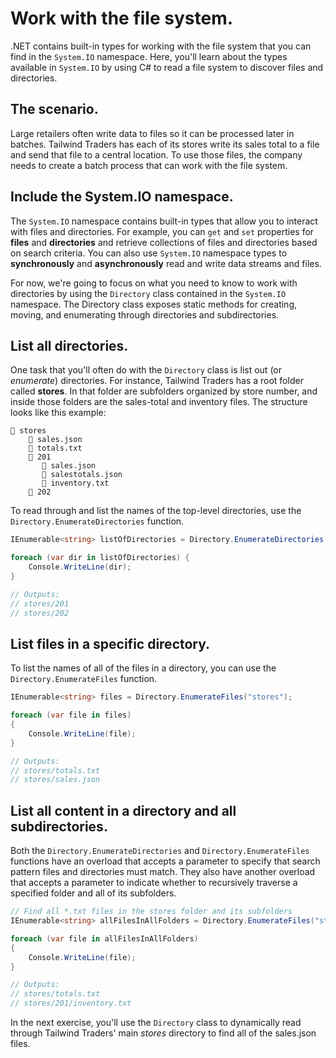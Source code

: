 # Work with the file system.
.NET contains built-in types for working with the file system that you can find in the `System.IO` namespace.
Here, you'll learn about the types available in `System.IO` by using C# to read a file system to discover files and directories.

## The scenario.
Large retailers often write data to files so it can be processed later in batches.
Tailwind Traders has each of its stores write its sales total to a file and send that file to a central location. To use those files, the company needs to create a batch process that can work with the file system.

## Include the System.IO namespace.
The `System.IO` namespace contains built-in types that allow you to interact with files and directories. For example, you can `get` and `set` properties for **files** and **directories** and retrieve collections of files and directories based on search criteria. You can also use `System.IO` namespace types to **synchronously** and **asynchronously** read and write data streams and files.

For now, we're going to focus on what you need to know to work with directories by using the `Directory` class contained in the `System.IO` namespace. The Directory class exposes static methods for creating, moving, and enumerating through directories and subdirectories.

## List all directories.
One task that you'll often do with the `Directory` class is list out (or *enumerate*) directories. For instance, Tailwind Traders has a root folder called **stores**. In that folder are subfolders organized by store number, and inside those folders are the sales-total and inventory files. The structure looks like this example:

```
📂 stores
    📄 sales.json
    📄 totals.txt
    📂 201
       📄 sales.json
       📄 salestotals.json
       📄 inventory.txt
    📂 202
```

To read through and list the names of the top-level directories, use the `Directory.EnumerateDirectories` function.

```cs
IEnumerable<string> listOfDirectories = Directory.EnumerateDirectories("stores");

foreach (var dir in listOfDirectories) {
    Console.WriteLine(dir);
}

// Outputs:
// stores/201
// stores/202
```

## List files in a specific directory.
To list the names of all of the files in a directory, you can use the `Directory.EnumerateFiles` function.

```cs
IEnumerable<string> files = Directory.EnumerateFiles("stores");

foreach (var file in files)
{
    Console.WriteLine(file);
}

// Outputs:
// stores/totals.txt
// stores/sales.json
```

## List all content in a directory and all subdirectories.
Both the `Directory.EnumerateDirectories` and `Directory.EnumerateFiles` functions have an overload that accepts a parameter to specify that search pattern files and directories must match.
They also have another overload that accepts a parameter to indicate whether to recursively traverse a specified folder and all of its subfolders.

```cs
// Find all *.txt files in the stores folder and its subfolders
IEnumerable<string> allFilesInAllFolders = Directory.EnumerateFiles("stores", "*.txt", SearchOption.AllDirectories);

foreach (var file in allFilesInAllFolders)
{
    Console.WriteLine(file);
}

// Outputs:
// stores/totals.txt
// stores/201/inventory.txt
```
In the next exercise, you'll use the `Directory` class to dynamically read through Tailwind Traders' main *stores* directory to find all of the sales.json files.